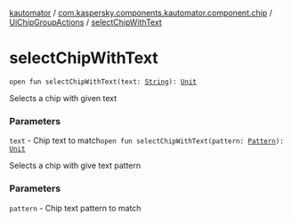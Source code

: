 [kautomator](../../index.md) / [com.kaspersky.components.kautomator.component.chip](../index.md) / [UiChipGroupActions](index.md) / [selectChipWithText](./select-chip-with-text.md)

# selectChipWithText

`open fun selectChipWithText(text: `[`String`](https://kotlinlang.org/api/latest/jvm/stdlib/kotlin/-string/index.html)`): `[`Unit`](https://kotlinlang.org/api/latest/jvm/stdlib/kotlin/-unit/index.html)

Selects a chip with given text

### Parameters

`text` - Chip text to match`open fun selectChipWithText(pattern: `[`Pattern`](https://developer.android.com/reference/java/util/regex/Pattern.html)`): `[`Unit`](https://kotlinlang.org/api/latest/jvm/stdlib/kotlin/-unit/index.html)

Selects a chip with give text pattern

### Parameters

`pattern` - Chip text pattern to match